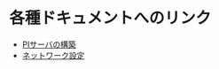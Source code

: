 # 各種ドキュメントへのリンク
- [PIサーバの構築](./documents/week2_APIサーバの構築.md)
- [ネットワーク設定](./documents/week4_ネットワーク設定.md)